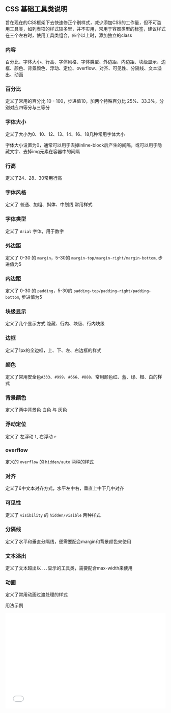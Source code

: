 ## CSS 基础工具类说明

旨在现在的CSS框架下去快速修正个别样式，减少添加CSS的工作量，但不可滥用工具类，如列表项的样式较多里，并不实用，常用于容器类型的标签，建议样式在三个左右时，使用工具类组合，四个以上时，添加独立的class

### 内容

百分比、字体大小、行高、字体风格、字体类型、外边距、内边距、块级显示、边框、颜色、背景颜色、浮动、定位、overflow、对齐、可见性、分隔线、文本溢出、动画

### 百分比

定义了常用的百分比 10 - 100，步进值10，加两个特殊百分比 25%、33.3%，分别对应四等分与三等分

### 字体大小

定义了大小为0、10、12、13、14、16、18几种常用字体大小

字体大小设置为0，通常可以用于去掉inline-block后产生的间隔，或可以用于隐藏文字、去掉img元素在容器中的间隔

### 行高

定义了24、28、30常用行高

### 字体风格

定义了 普通、加粗、斜体、中划线 常用样式

### 字体类型

定义了 `Arial` 字体，用于数字

### 外边距

定义了 0-30 的 `margin`，5-30的 `margin-top/margin-right/margin-bottom`, 步进值为5

### 内边距

定义了 0-30 的 `padding`，5-30的 `padding-top/padding-right/padding-bottom`, 步进值为5

### 块级显示

定义了几个显示方式 隐藏、行内、块级、行内块级

### 边框

定义了1px的全边框，上、下、左、右边框的样式

### 颜色

定义了常用安全色`#333`、`#999`、`#666`、`#888`、常用颜色红、蓝、绿、橙、白的样式

### 背景颜色

定义了两中背景色 白色 与 灰色

### 浮动定位

定义了 左浮动 `l`, 右浮动 `r`

### overflow

定义的 `overflow` 的 `hidden/auto` 两种的样式

### 对齐

定义了6中文本对齐方式，水平左中右，垂直上中下几中对齐

### 可见性

定义了 `visibility` 的 `hidden/visible` 两种样式

### 分隔线

定义了水平和垂直分隔线，便需要配合margin和背景颜色来使用

### 文本溢出

定义了文本超出以`...`显示的工具类，需要配合max-width来使用

### 动画

定义了常用动画过渡处理的样式


用法示例

<iframe height='300' scrolling='no' src='//codepen.io/togglelt/embed/WxrBzd/?height=300&theme-id=13299&default-tab=css,result&embed-version=2' frameborder='no' allowtransparency='true' allowfullscreen='true' style='width: 100%;'>See the Pen <a href='http://codepen.io/togglelt/pen/WxrBzd/'>Tool.css</a> by LT (<a href='http://codepen.io/togglelt'>@togglelt</a>) on <a href='http://codepen.io'>CodePen</a>.
</iframe>